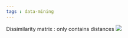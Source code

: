 ```yaml
---
tags : data-mining
---
```


Dissimilarity matrix : only contains distances
![](https://i.imgur.com/6yb1gD5.png)
